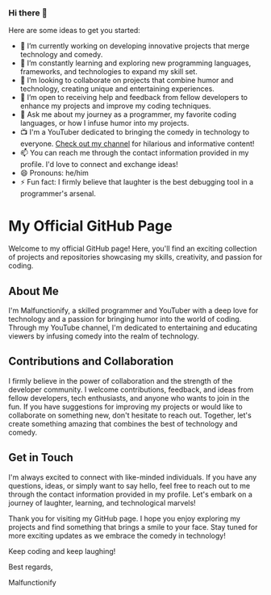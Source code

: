 ### Hi there 👋

Here are some ideas to get you started:

- 🔭 I’m currently working on developing innovative projects that merge technology and comedy.
- 🌱 I’m constantly learning and exploring new programming languages, frameworks, and technologies to expand my skill set.
- 👯 I’m looking to collaborate on projects that combine humor and technology, creating unique and entertaining experiences.
- 🤔 I’m open to receiving help and feedback from fellow developers to enhance my projects and improve my coding techniques.
- 💬 Ask me about my journey as a programmer, my favorite coding languages, or how I infuse humor into my projects.
- 📺 I'm a YouTuber dedicated to bringing the comedy in technology to everyone. [Check out my channel](https://www.youtube.com/@Malfunctionify) for hilarious and informative content!
- 📫 You can reach me through the contact information provided in my profile. I'd love to connect and exchange ideas!
- 😄 Pronouns: he/him
- ⚡ Fun fact: I firmly believe that laughter is the best debugging tool in a programmer's arsenal.

# My Official GitHub Page
Welcome to my official GitHub page! Here, you'll find an exciting collection of projects and repositories showcasing my skills, creativity, and passion for coding.

## About Me
I'm Malfunctionify, a skilled programmer and YouTuber with a deep love for technology and a passion for bringing humor into the world of coding.
Through my YouTube channel, I'm dedicated to entertaining and educating viewers by infusing comedy into the realm of technology. 

## Contributions and Collaboration
I firmly believe in the power of collaboration and the strength of the developer community. I welcome contributions, feedback, and ideas from fellow developers, tech enthusiasts, and anyone who wants to join in the fun. If you have suggestions for improving my projects or would like to collaborate on something new, don't hesitate to reach out. Together, let's create something amazing that combines the best of technology and comedy.

## Get in Touch
I'm always excited to connect with like-minded individuals. If you have any questions, ideas, or simply want to say hello, feel free to reach out to me through the contact information provided in my profile. Let's embark on a journey of laughter, learning, and technological marvels!

Thank you for visiting my GitHub page. I hope you enjoy exploring my projects and find something that brings a smile to your face. Stay tuned for more exciting updates as we embrace the comedy in technology!

Keep coding and keep laughing!

Best regards,

Malfunctionify
